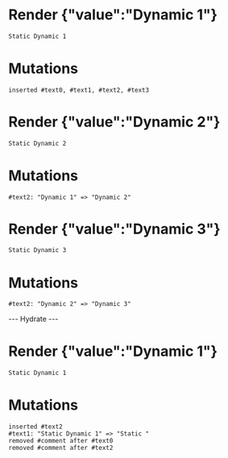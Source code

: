 # Render {"value":"Dynamic 1"}
```html
Static Dynamic 1
```

# Mutations
```
inserted #text0, #text1, #text2, #text3
```


# Render {"value":"Dynamic 2"}
```html
Static Dynamic 2
```

# Mutations
```
#text2: "Dynamic 1" => "Dynamic 2"
```


# Render {"value":"Dynamic 3"}
```html
Static Dynamic 3
```

# Mutations
```
#text2: "Dynamic 2" => "Dynamic 3"
```


--- Hydrate ---
# Render {"value":"Dynamic 1"}
```html
Static Dynamic 1
```

# Mutations
```
inserted #text2
#text1: "Static Dynamic 1" => "Static "
removed #comment after #text0
removed #comment after #text2
```
